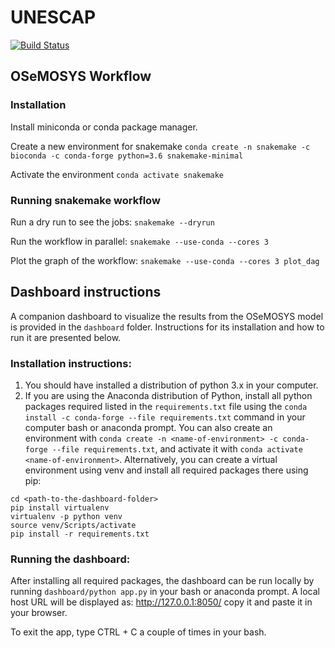 # UNESCAP

[![Build Status](https://travis-ci.com/KTH-dESA/unescap.svg?branch=master)](https://travis-ci.com/KTH-dESA/unescap)

## OSeMOSYS Workflow

### Installation

Install miniconda or conda package manager.

Create a new environment for snakemake `conda create -n snakemake -c bioconda -c conda-forge python=3.6 snakemake-minimal`

Activate the environment `conda activate snakemake`

### Running snakemake workflow

Run a dry run to see the jobs: `snakemake --dryrun`

Run the workflow in parallel: `snakemake --use-conda --cores 3`

Plot the graph of the workflow: `snakemake --use-conda --cores 3 plot_dag`

## Dashboard instructions
A companion dashboard to visualize the results from the OSeMOSYS model is provided in the `dashboard` folder. Instructions for its installation and how to run it are presented below.

### Installation instructions:

1.	You should have installed a distribution of python 3.x in your computer. 
2.	If you are using the Anaconda distribution of Python, install all python packages required listed in the `requirements.txt` 
file using the `conda install -c conda-forge --file requirements.txt` command in your computer bash or anaconda prompt. 
You can also create an environment with `conda create -n <name-of-environment> -c conda-forge --file requirements.txt`, 
and activate it with `conda activate <name-of-environment>`.
 Alternatively, you can create a virtual environment using venv and install all required packages there using pip:
```
cd <path-to-the-dashboard-folder>
pip install virtualenv
virtualenv -p python venv
source venv/Scripts/activate
pip install -r requirements.txt
``` 
### Running the dashboard:
After installing all required packages, the dashboard can be run locally by running `dashboard/python app.py` in your bash or anaconda prompt. A local host URL will be displayed as: http://127.0.0.1:8050/ copy it and paste it in your browser.

To exit the app, type CTRL + C a couple of times in your bash.
